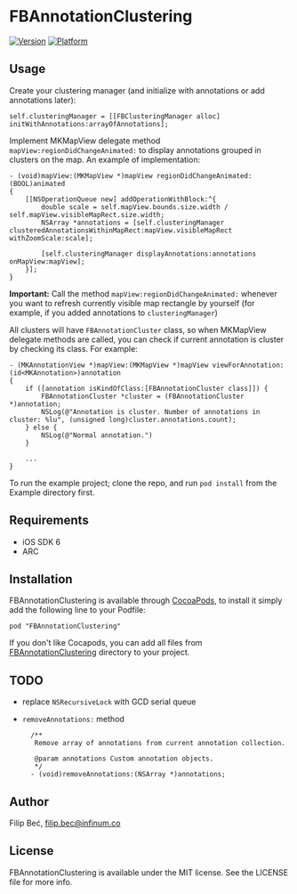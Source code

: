 # FBAnnotationClustering 

[![Version](http://cocoapod-badges.herokuapp.com/v/FBAnnotationClustering/badge.png)](http://cocoadocs.org/docsets/FBAnnotationClustering)
[![Platform](http://cocoapod-badges.herokuapp.com/p/FBAnnotationClustering/badge.png)](http://cocoadocs.org/docsets/FBAnnotationClustering)


## Usage

Create your clustering manager (and initialize with annotations or add annotations later):
	
	self.clusteringManager = [[FBClusteringManager alloc] initWithAnnotations:arrayOfAnnotations];
	
Implement MKMapView delegate method `mapView:regionDidChangeAnimated:` to display annotations grouped in clusters on the map. An example of implementation:

	- (void)mapView:(MKMapView *)mapView regionDidChangeAnimated:(BOOL)animated
	{
	    [[NSOperationQueue new] addOperationWithBlock:^{
	        double scale = self.mapView.bounds.size.width / self.mapView.visibleMapRect.size.width;
	        NSArray *annotations = [self.clusteringManager clusteredAnnotationsWithinMapRect:mapView.visibleMapRect withZoomScale:scale];
	        
	        [self.clusteringManager displayAnnotations:annotations onMapView:mapView];
	    }];
	}
	
**Important:** Call the method `mapView:regionDidChangeAnimated:` whenever you want to refresh currently visible map rectangle by yourself (for example, if you added annotations to `clusteringManager`)

All clusters will have `FBAnnotationCluster` class, so when MKMapView delegate methods are called, you can check if current annotation is cluster by checking its class. For example:

	- (MKAnnotationView *)mapView:(MKMapView *)mapView viewForAnnotation:(id<MKAnnotation>)annotation
	{   
	    if ([annotation isKindOfClass:[FBAnnotationCluster class]]) {
	        FBAnnotationCluster *cluster = (FBAnnotationCluster *)annotation;
	        NSLog(@"Annotation is cluster. Number of annotations in cluster: %lu", (unsigned long)cluster.annotations.count);
	    } else {
			NSLog(@"Normal annotation.")
	    }	
	        
	    ...
	} 

To run the example project; clone the repo, and run `pod install` from the Example directory first.


## Requirements

* iOS SDK 6
* ARC

## Installation

FBAnnotationClustering is available through [CocoaPods](http://cocoapods.org), to install
it simply add the following line to your Podfile:

    pod "FBAnnotationClustering"
    
If you don't like Cocapods, you can add all files from [FBAnnotationClustering](FBAnnotationClustering) directory to your project.

## TODO

* replace `NSRecursiveLock` with GCD serial queue
* `removeAnnotations:` method


		/**
		 Remove array of annotations from current annotation collection.
	 
		 @param annotations Custom annotation objects.
		 */
		- (void)removeAnnotations:(NSArray *)annotations;


## Author

Filip Beć, filip.bec@infinum.co

## License

FBAnnotationClustering is available under the MIT license. See the LICENSE file for more info.

